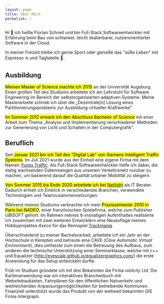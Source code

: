 ```yaml
---
layout: page
title: Über Mich
permalink: /
---
```


Hi 👋 ich heiße Florian Schnell und bin Full-Stack Softwareentwickler mit Erfahrung beim Bau von schlanker, leicht skalierbarer, nutzerorientierter Software in der Cloud.

In meiner Freizeit treibe ich gerne Sport oder genieße das "süße Leben" mit Espresso ☕ und Tagliatelle 🍝.

## Ausbildung

<mark>Meinen Master of Science machte ich 2015</mark> an der Universität Augsburg. Einen großen Teil des Studiums arbeitete ich am Lehrstuhl für Software Engineering im Bereich der selbstorganisierten adaptiven Systeme. Meine Masterarbeite schrieb ich über die „Dezentrale[n] Lösung eines Partitionierungsproblems zur Ausbildung virtueller Kraftwerke”.

<mark>Im Sommer 2012 erwarb ich den Abschluss Bachelor of Science</mark> mit einer Arbeit zum Thema „Analyse und Implementierung verschiedener Methoden zur Generierung von Licht und Schatten in der Computergrafik”.

## Beruflich

Seit <mark>Januar 2021 bin ich Teil des "Digital Lab" von Siemens Intelligent Traffic Systems</mark>. Im Juli 2021 wurde aus der Einheit eine eigene Firma mit dem Namen [Yunex Traffic](https://www.yunextraffic.com). Als Full-Stack Softwareentwickler helfe ich dabei, die stetig wachsenden Datenmengen aus unserem Verkehrsnetz nutzbar zu machen, um basierend darauf die Qualität urbaner Mobilität zu steigern.

<mark markdown="1">Von Sommer 2015 bis Ende 2020 arbeitete ich bei <a href="http://www.netlight.com">Netlight</a></mark> als IT Berater. Dadurch erhielt ich Einblick in verschiedenste Branchen, verwendete Technologien und Teamzusammensetzungen.

Während meines Studiums verbrachte ich mein <mark>Praxissemester 2010 in Paris bei <i>NADEO</i></mark>, einer französischen Spielefirma, welche zum Publisher *UBISOFT* gehört. Im Rahmen meines 6-monatigen Aufenthaltes realisierte ich zusammen mit zwei weiteren Entwicklern eine Neuauflage meines Hobbyprojektes *Aseco* für das Rennspiel [Trackmania](https://www.trackmania.com)

Überschneidend zu meiner Bachelorarbeit, arbeitete ich ein Jahr an der Hochschule in Kempten und betreute eine CAVE (*Cave Automatic Virtual Environment*), dies umfasste zum einen die Betreuung des Aufbaus, zum anderen die technische Unterstützung einer Seminarklasse, welche mit c++ und Equalizer (http://eyescale.github.io/equalizergraphics.com/) die erste Anwendung für das Setup entwickeln durfte.

Früh im Studium gründete ich mit drei Bekannten die Firma <i>visitcity Ltd</i>. Die Kartenanwendung war ein interaktives Branchenbuch mit Websitebaukasten, Fahrplänen für den öffentlichen Nahverkehr und weitreichenden Anpassungsmöglichkeiten für betreibende Kommunen. Finanziell unterstützt wurde das Produkt von der weltweit bekannten GIS Firma Intergraph.
